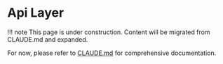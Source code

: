 # Api Layer

!!! note
    This page is under construction. Content will be migrated from CLAUDE.md and expanded.

For now, please refer to [CLAUDE.md](https://github.com/winterop-com/chapkit/blob/main/CLAUDE.md) for comprehensive documentation.

